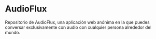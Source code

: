 # AudioFlux
Repositorio de AudioFlux, una aplicación web anónima en la que puedes conversar exclusivamente con audio con cualquier persona alrededor del mundo. 
